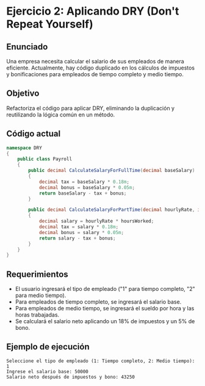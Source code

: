 # Ejercicio 2: Aplicando DRY (Don't Repeat Yourself)

## Enunciado
Una empresa necesita calcular el salario de sus empleados de manera eficiente. Actualmente, hay código duplicado en los cálculos de impuestos y bonificaciones para empleados de tiempo completo y medio tiempo.

## Objetivo
Refactoriza el código para aplicar DRY, eliminando la duplicación y reutilizando la lógica común en un método.

## Código actual
```csharp
namespace DRY
{
    public class Payroll
    {
        public decimal CalculateSalaryForFullTime(decimal baseSalary)
        {
            decimal tax = baseSalary * 0.18m;
            decimal bonus = baseSalary * 0.05m;
            return baseSalary - tax + bonus;
        }

        public decimal CalculateSalaryForPartTime(decimal hourlyRate, int hoursWorked)
        {
            decimal salary = hourlyRate * hoursWorked;
            decimal tax = salary * 0.18m;
            decimal bonus = salary * 0.05m;
            return salary - tax + bonus;
        }
    }
}
```

## Requerimientos
- El usuario ingresará el tipo de empleado ("1" para tiempo completo, "2" para medio tiempo).
- Para empleados de tiempo completo, se ingresará el salario base.
- Para empleados de medio tiempo, se ingresará el sueldo por hora y las horas trabajadas.
- Se calculará el salario neto aplicando un 18% de impuestos y un 5% de bono.

## Ejemplo de ejecución
```
Seleccione el tipo de empleado (1: Tiempo completo, 2: Medio tiempo): 1
Ingrese el salario base: 50000
Salario neto después de impuestos y bono: 43250
```
